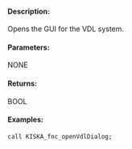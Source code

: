 #### Description:
Opens the GUI for the VDL system.

#### Parameters:
NONE

#### Returns:
BOOL

#### Examples:
```sqf
call KISKA_fnc_openVdlDialog;
```

